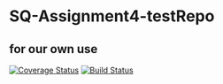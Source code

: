 # SQ-Assignment4-testRepo
## for our own use

[![Coverage Status](https://coveralls.io/repos/github/ghaemisr/SQ-Assignment4-testRepo/badge.svg?branch=master)](https://coveralls.io/github/ghaemisr/SQ-Assignment4-testRepo?branch=master) [![Build Status](https://travis-ci.com/ghaemisr/SQ-Assignment4-testRepo.svg?branch=master)](https://travis-ci.com/ghaemisr/SQ-Assignment4-testRepo)
